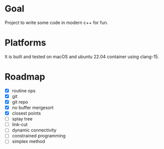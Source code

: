 # Goal

Project to write some code in modern c++ for fun.

# Platforms

It is built and tested on macOS and ubuntu 22.04 container using clang-15.

# Roadmap

- [x] routine ops
- [x] git
- [x] git repo
- [x] no buffer mergesort
- [x] closest points
- [ ] splay tree
- [ ] link-cut
- [ ] dynamic connectivity
- [ ] constrained programming
- [ ] simplex method
